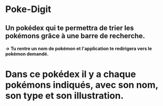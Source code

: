 # Poke-Digit


## Un pokédex qui te permettra de trier les pokémons grâce à une barre de recherche.

#### -> Tu rentre un nom de pokémon et l'application te redirigera vers le pokémon demandé.

# Dans ce pokédex il y a chaque pokémons indiqués, avec son nom, son type et son illustration.

